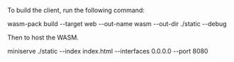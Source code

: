 To build the client, run the following command: 

wasm-pack build --target web --out-name wasm --out-dir ./static --debug


Then to host the WASM. 

miniserve ./static --index index.html --interfaces 0.0.0.0 --port 8080

